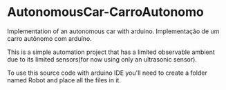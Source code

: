 # AutonomousCar-CarroAutonomo
Implementation of an autonomous car with arduino. Implementação de um carro autônomo com arduíno.

This is a simple automation project that has a limited observable ambient due to its limited sensors(for now using only an ultrasonic sensor).

To use this source code with arduino IDE you'll need to create a folder named Robot and place all the files in it.

